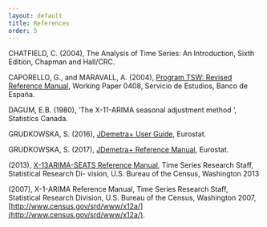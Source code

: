 ```yaml
---
layout: default
title: References
order: 5
---
```


CHATFIELD, C. (2004), The Analysis of Time Series: An Introduction, Sixth Edition, Chapman and
Hall/CRC.

CAPORELLO, G., and MARAVALL, A. (2004), [Program TSW: Revised Reference Manual](https://www.bde.es/f/webbde/SES/servicio/Programas_estadisticos_y_econometricos/Programas/ficheros/tswrm.pdf), Working
Paper 0408, Servicio de Estudios, Banco de España.

DAGUM, E.B. (1980), ‘The X-11-ARIMA seasonal adjustment method ‘, Statistics Canada. 

GRUDKOWSKA, S. (2016), [JDemetra+ User Guide](https://ec.europa.eu/eurostat/cros/system/files/jdemetra_user_guide.pdf), Eurostat.

GRUDKOWSKA, S. (2017), [JDemetra+ Reference Manual](https://ec.europa.eu/eurostat/cros/system/files/jdemetra_reference_manual_version_2.2_0.pdf), Eurostat.

(2013), [X-13ARIMA-SEATS Reference Manual](https://github.com/SylwiaGrudkowska/Jdemetra-QuickStart/blob/master/docX13AS.pdf), 
Time Series Research Staff, Statistical Research Di-
vision, U.S. Bureau of the Census, Washington 2013

(2007), X-1-ARIMA Reference Manual, Time Series Research Staff, Statistical Research Division,
U.S. Bureau of the Census, Washington 2007, [http://www.census.gov/srd/www/x12a/](http://www.census.gov/srd/www/x12a/).
